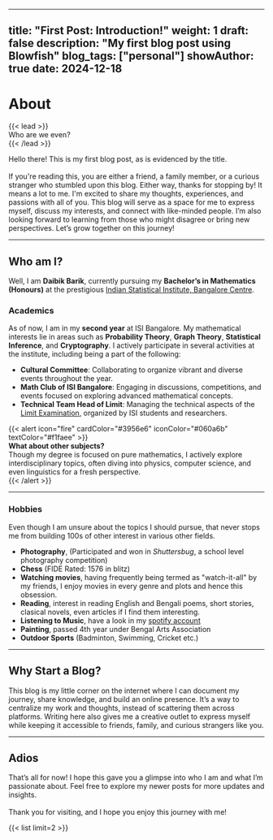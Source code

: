 
---
title: "First Post: Introduction!"
weight: 1
draft: false
description: "My first blog post using Blowfish"
blog_tags: ["personal"]
showAuthor: true
date: 2024-12-18
---

# About

{{< lead >}}  
Who are we even?  
{{< /lead >}}  

Hello there! This is my first blog post, as is evidenced by the title.  
\
If you're reading this, you are either a friend, a family member, or a curious stranger who stumbled upon this blog. Either way, thanks for stopping by! It means a lot to me. I'm excited to share my thoughts, experiences, and passions with all of you. This blog will serve as a space for me to express myself, discuss my interests, and connect with like-minded people. I’m also looking forward to learning from those who might disagree or bring new perspectives. Let’s grow together on this journey!

---

## Who am I?

Well, I am **Daibik Barik**, currently pursuing my **Bachelor’s in Mathematics (Honours)** at the prestigious [Indian Statistical Institute, Bangalore Centre](https://www.isibang.ac.in).  

### Academics  
As of now, I am in my **second year** at ISI Bangalore. My mathematical interests lie in areas such as **Probability Theory**, **Graph Theory**, **Statistical Inference**, and **Cryptography**. I actively participate in several activities at the institute, including being a part of the following:  
- **Cultural Committee**: Collaborating to organize vibrant and diverse events throughout the year.  
- **Math Club of ISI Bangalore**: Engaging in discussions, competitions, and events focused on exploring advanced mathematical concepts.  
- **Technical Team Head of Limit**: Managing the technical aspects of the [Limit Examination](https://limitisi.in/), organized by ISI students and researchers.  

{{< alert icon="fire" cardColor="#3956e6" iconColor="#060a6b" textColor="#f1faee" >}}  
**What about other subjects?**  
Though my degree is focused on pure mathematics, I actively explore interdisciplinary topics, often diving into physics, computer science, and even linguistics for a fresh perspective.  
{{< /alert >}}

---

### Hobbies
Even though I am unsure about the topics I should pursue, that never stops me from building 100s of other interest in various other fields.
- **Photography**, (Participated and won in _Shuttersbug_, a school level photography competition)
- **Chess** (FIDE Rated: 1576 in blitz)
- **Watching movies**, having frequently being termed as "watch-it-all" by my friends, I enjoy movies in every genre and plots and hence this obsession.
- **Reading**, interest in reading English and Bengali poems, short stories, clasical novels, even articles if I find them interesting.
- **Listening to Music**, have a look in my <a href= "https://open.spotify.com/user/pv327c8kr3lcp1m2ota0tzgun" target="_blank">spotify account</a>
- **Painting**, passed 4th year under Bengal Arts Association 
- **Outdoor Sports** (Badminton, Swimming, Cricket etc.)

---

## Why Start a Blog?  

This blog is my little corner on the internet where I can document my journey, share knowledge, and build an online presence. It’s a way to centralize my work and thoughts, instead of scattering them across platforms. Writing here also gives me a creative outlet to express myself while keeping it accessible to friends, family, and curious strangers like you.  

---

## Adios  

That’s all for now! I hope this gave you a glimpse into who I am and what I’m passionate about. Feel free to explore my newer posts for more updates and insights.  
\
Thank you for visiting, and I hope you enjoy this journey with me!  

{{< list limit=2 >}}
